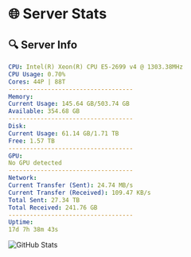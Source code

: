 # 🌐 Server Stats
## 🔍 Server Info
```yaml
CPU: Intel(R) Xeon(R) CPU E5-2699 v4 @ 1303.38MHz
CPU Usage: 0.70%
Cores: 44P | 88T
-----------------------------------
Memory:
Current Usage: 145.64 GB/503.74 GB
Available: 354.68 GB
-----------------------------------
Disk:
Current Usage: 61.14 GB/1.71 TB
Free: 1.57 TB
-----------------------------------
GPU:
No GPU detected
-----------------------------------
Network:
Current Transfer (Sent): 24.74 MB/s
Current Transfer (Received): 109.47 KB/s
Total Sent: 27.34 TB
Total Received: 241.76 GB
-----------------------------------
Uptime:
17d 7h 38m 43s
```
![GitHub Stats](https://img.shields.io/badge/Updated-2025-03-25_05:01:32-blue)